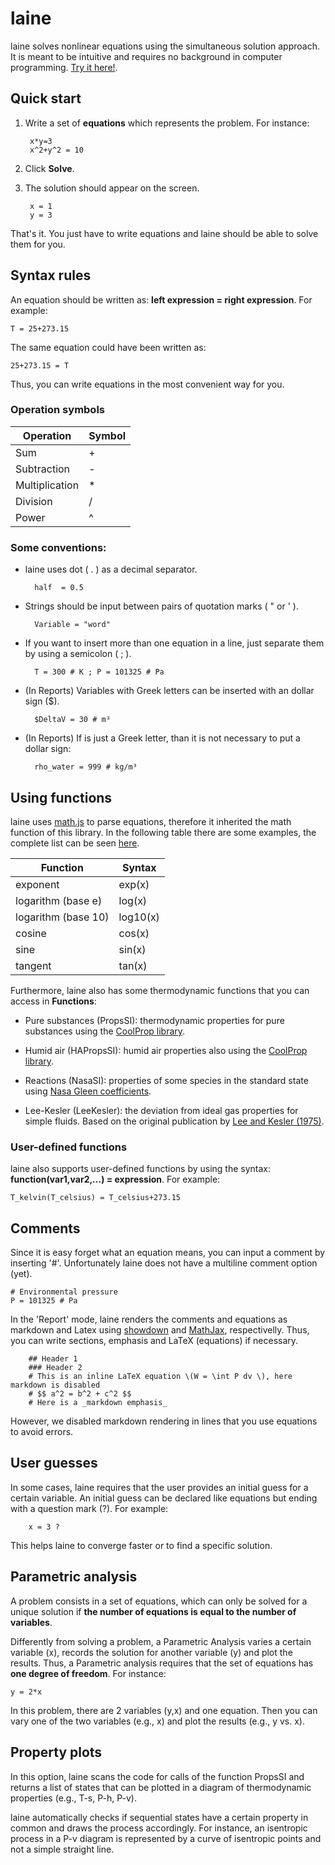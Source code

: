 # laine
laine solves nonlinear equations using the simultaneous solution approach. It is meant to be intuitive and requires no background in computer programming. [Try it here!](https://laine.com.br).

## Quick start
1. Write a set of **equations** which represents the problem. For instance: 

        x*y=3 
        x^2+y^2 = 10

2. Click **Solve**.
3. The solution should appear on the screen.

        x = 1
        y = 3

That's it. You just have to write equations and laine should be able to solve them for you.

## Syntax rules
An equation should be written as: **left expression = right expression**. For example:

    T = 25+273.15

The same equation could have been written as:

    25+273.15 = T

Thus, you can write equations in the most convenient way for you.

### Operation symbols
Operation | Symbol
------------ | -------------
Sum | +
Subtraction | -
Multiplication | *
Division | /
Power | ^

### Some conventions:
- laine uses dot ( . ) as a decimal separator.

        half  = 0.5

- Strings should be input between pairs of quotation marks ( " or ' ).
 
        Variable = "word"

- If you want to insert more than one equation in a line, just separate them by using a semicolon ( ; ).

        T = 300 # K ; P = 101325 # Pa

- (In Reports) Variables with Greek letters can be inserted with an dollar sign ($).

        $DeltaV = 30 # m³

- (In Reports) If is just a Greek letter, than it is not necessary to put a dollar sign:

        rho_water = 999 # kg/m³

## Using functions 

laine uses [math.js](https://mathjs.org/) to parse equations, therefore it inherited the math function of this library. In the following table there are some examples, the complete list can be seen [here](https://mathjs.org/docs/reference/functions.html).

Function | Syntax
------------ | -------------
exponent | exp(x)
logarithm (base e) | log(x)
logarithm (base 10) | log10(x)
cosine | cos(x)
sine | sin(x)
tangent | tan(x)

Furthermore, laine also has some thermodynamic functions that you can access in **Functions**:

- Pure substances (PropsSI): thermodynamic properties for pure substances using the [CoolProp library](http://www.coolprop.org/).

- Humid air (HAPropsSI): humid air properties also using the [CoolProp library](http://www.coolprop.org/).

- Reactions (NasaSI): properties of some species in the standard state using [Nasa Gleen coefficients](https://ntrs.nasa.gov/archive/nasa/casi.ntrs.nasa.gov/20020085330.pdf).

- Lee-Kesler (LeeKesler): the deviation from ideal gas properties for simple fluids. Based on the original publication by
  [Lee and Kesler (1975)](https://aiche.onlinelibrary.wiley.com/doi/10.1002/aic.690210313).

### User-defined functions
laine also supports user-defined functions by using the syntax: **function(var1,var2,...) = expression**. For example:

    T_kelvin(T_celsius) = T_celsius+273.15

## Comments

Since it is easy forget what an equation means, you can input a comment by inserting '#'. Unfortunately laine does not have a multiline comment option (yet).
    
    # Environmental pressure
    P = 101325 # Pa 

In the 'Report' mode, laine renders the comments and equations as markdown and Latex using [showdown](http://showdownjs.com/) and [MathJax](https://www.mathjax.org/), respectivelly. Thus, you can write sections, emphasis and LaTeX (equations) if necessary. 

        ## Header 1
        ### Header 2
        # This is an inline LaTeX equation \(W = \int P dv \), here markdown is disabled
        # $$ a^2 = b^2 + c^2 $$
        # Here is a _markdown emphasis_

However, we disabled markdown rendering in lines that you use equations to avoid errors.

## User guesses

In some cases, laine requires that the user provides an initial guess for a certain variable. An initial guess can be declared like equations but ending with a question mark (?). For example:

        x = 3 ?

This helps laine to converge faster or to find a specific solution.

## Parametric analysis
A problem consists in a set of equations, which can only be solved for a unique solution if **the number of equations is equal to the number of variables**.

Differently from solving a problem, a Parametric Analysis varies a certain variable (x), records the solution for another variable (y) and plot the results. Thus, a Parametric analysis requires that the set of equations has **one degree of freedom**. For instance:

    y = 2*x

In this problem, there are 2 variables (y,x) and one equation. Then you can vary one of the two variables (e.g., x) and plot the results (e.g., y vs. x).

## Property plots
In this option, laine scans the code for calls of the function PropsSI and returns a list of states that can be plotted in a diagram of thermodynamic properties (e.g., T-s, P-h, P-v).

laine automatically checks if sequential states have a certain property in common and draws the process accordingly. For instance, an isentropic process in a P-v diagram is represented by a curve of isentropic points and not a simple straight line. 
